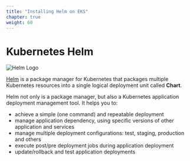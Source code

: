 ```yaml
---
title: "Installing Helm on EKS"
chapter: true
weight: 60
---
```


# Kubernetes Helm

![Helm Logo](/images/helm-logo.svg)

[Helm](https://helm.sh/) is a package manager for Kubernetes that packages multiple Kubernetes resources into a single logical deployment unit called **Chart**.

Helm not only is a package manager, but also a Kubernetes application deployment management tool. It helps you to:

- achieve a simple (one command) and repeatable deployment
- manage application dependency, using specific versions of other application and services
- manage multiple deployment configurations: test, staging, production and others
- execute post/pre deployment jobs during application deployment
- update/rollback and test application deployments
